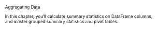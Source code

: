 Aggregating Data

In this chapter, you’ll calculate summary statistics on DataFrame columns, and master grouped summary statistics and pivot tables.
